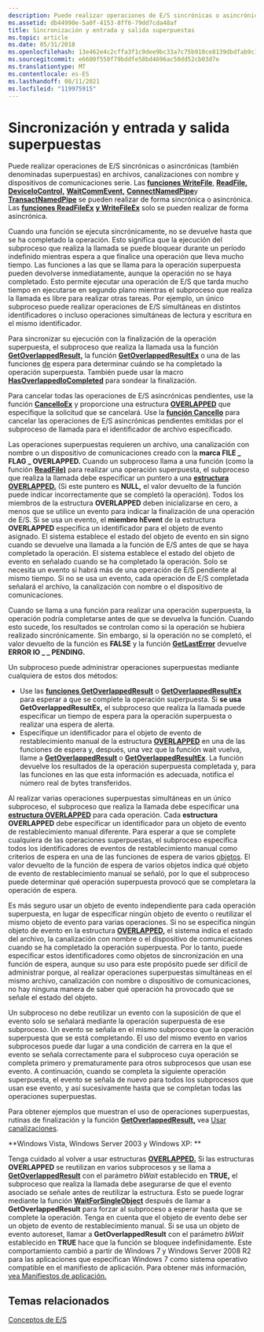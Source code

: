 ```yaml
---
description: Puede realizar operaciones de E/S sincrónicas o asincrónicas (también denominadas superpuestas) en archivos, canalizaciones con nombre y dispositivos de comunicaciones serie.
ms.assetid: db44990e-5a0f-4153-8ff6-79dd7cda48af
title: Sincronización y entrada y salida superpuestas
ms.topic: article
ms.date: 05/31/2018
ms.openlocfilehash: 13e462e4c2cffa3f1c9dee9bc33a7c75b910ce8139dbdfab9c190b4691c4b6bc
ms.sourcegitcommit: e6600f550f79bddfe58bd4696ac50dd52cb03d7e
ms.translationtype: MT
ms.contentlocale: es-ES
ms.lasthandoff: 08/11/2021
ms.locfileid: "119975915"
---
```

# <a name="synchronization-and-overlapped-input-and-output"></a>Sincronización y entrada y salida superpuestas

Puede realizar operaciones de E/S sincrónicas o asincrónicas (también denominadas superpuestas) en archivos, canalizaciones con nombre y dispositivos de comunicaciones serie. Las [**funciones WriteFile**](/windows/win32/api/fileapi/nf-fileapi-writefile), [**ReadFile,**](/windows/win32/api/fileapi/nf-fileapi-readfile) [**DeviceIoControl,**](/windows/win32/api/ioapiset/nf-ioapiset-deviceiocontrol) [**WaitCommEvent,**](/windows/win32/api/winbase/nf-winbase-waitcommevent) [**ConnectNamedPipe**](/windows/win32/api/namedpipeapi/nf-namedpipeapi-connectnamedpipe)y [**TransactNamedPipe**](/windows/win32/api/namedpipeapi/nf-namedpipeapi-transactnamedpipe) se pueden realizar de forma sincrónica o asincrónica. Las [**funciones ReadFileEx**](/windows/win32/api/fileapi/nf-fileapi-readfileex) [**y WriteFileEx**](/windows/win32/api/fileapi/nf-fileapi-writefileex) solo se pueden realizar de forma asincrónica.

Cuando una función se ejecuta sincrónicamente, no se devuelve hasta que se ha completado la operación. Esto significa que la ejecución del subproceso que realiza la llamada se puede bloquear durante un período indefinido mientras espera a que finalice una operación que lleva mucho tiempo. Las funciones a las que se llama para la operación superpuesta pueden devolverse inmediatamente, aunque la operación no se haya completado. Esto permite ejecutar una operación de E/S que tarda mucho tiempo en ejecutarse en segundo plano mientras el subproceso que realiza la llamada es libre para realizar otras tareas. Por ejemplo, un único subproceso puede realizar operaciones de E/S simultáneas en distintos identificadores o incluso operaciones simultáneas de lectura y escritura en el mismo identificador.

Para sincronizar su ejecución con la finalización de la operación superpuesta, el subproceso que realiza la llamada usa la función [**GetOverlappedResult,**](/windows/win32/api/ioapiset/nf-ioapiset-getoverlappedresult) la función [**GetOverlappedResultEx**](/windows/desktop/api/Ioapiset/nf-ioapiset-getoverlappedresultex) o una de las funciones [de](wait-functions.md) espera para determinar cuándo se ha completado la operación superpuesta. También puede usar la macro [**HasOverlappedIoCompleted**](/windows/desktop/api/WinBase/nf-winbase-hasoverlappediocompleted) para sondear la finalización.

Para cancelar todas las operaciones de E/S asincrónicas pendientes, use la función [**CancelIoEx**](/windows/win32/api/ioapiset/nf-ioapiset-cancelioex) y proporcione una estructura [**OVERLAPPED**](/windows/win32/api/minwinbase/ns-minwinbase-overlapped) que especifique la solicitud que se cancelará. Use la [**función CancelIo**](/windows/win32/api/ioapiset/nf-ioapiset-cancelio) para cancelar las operaciones de E/S asincrónicas pendientes emitidas por el subproceso de llamada para el identificador de archivo especificado.

Las operaciones superpuestas requieren un archivo, una canalización con nombre o un dispositivo de comunicaciones creado con la **marca FILE \_ FLAG \_ OVERLAPPED.** Cuando un subproceso llama a una función (como la función [**ReadFile)**](/windows/win32/api/fileapi/nf-fileapi-readfile) para realizar una operación superpuesta, el subproceso que realiza la llamada debe especificar un puntero a una [**estructura OVERLAPPED.**](/windows/win32/api/minwinbase/ns-minwinbase-overlapped) (Si este puntero es **NULL,** el valor devuelto de la función puede indicar incorrectamente que se completó la operación). Todos los miembros de la estructura **OVERLAPPED** deben inicializarse en cero, a menos que se utilice un evento para indicar la finalización de una operación de E/S. Si se usa un evento, el **miembro hEvent** de la estructura **OVERLAPPED** especifica un identificador para el objeto de evento asignado. El sistema establece el estado del objeto de evento en sin signo cuando se devuelve una llamada a la función de E/S antes de que se haya completado la operación. El sistema establece el estado del objeto de evento en señalado cuando se ha completado la operación. Solo se necesita un evento si habrá más de una operación de E/S pendiente al mismo tiempo. Si no se usa un evento, cada operación de E/S completada señalará el archivo, la canalización con nombre o el dispositivo de comunicaciones.

Cuando se llama a una función para realizar una operación superpuesta, la operación podría completarse antes de que se devuelva la función. Cuando esto sucede, los resultados se controlan como si la operación se hubiera realizado sincrónicamente. Sin embargo, si la operación no se completó, el valor devuelto de la función es **FALSE** y la función [**GetLastError**](/windows/win32/api/errhandlingapi/nf-errhandlingapi-getlasterror) devuelve **ERROR IO \_ \_ PENDING.**

Un subproceso puede administrar operaciones superpuestas mediante cualquiera de estos dos métodos:

-   Use las [**funciones GetOverlappedResult**](/windows/win32/api/ioapiset/nf-ioapiset-getoverlappedresult) o [**GetOverlappedResultEx**](/windows/desktop/api/Ioapiset/nf-ioapiset-getoverlappedresultex) para esperar a que se complete la operación superpuesta. Si **se usa GetOverlappedResultEx,** el subproceso que realiza la llamada puede especificar un tiempo de espera para la operación superpuesta o realizar una espera de alerta.
-   Especifique un identificador para el objeto de evento de restablecimiento manual de la estructura [**OVERLAPPED**](/windows/win32/api/minwinbase/ns-minwinbase-overlapped) en una de las funciones de espera y, después, una vez que la función wait vuelva, llame a [**GetOverlappedResult**](/windows/win32/api/ioapiset/nf-ioapiset-getoverlappedresult) o [**GetOverlappedResultEx**](/windows/desktop/api/Ioapiset/nf-ioapiset-getoverlappedresultex). [](wait-functions.md) La función devuelve los resultados de la operación superpuesta completada y, para las funciones en las que esta información es adecuada, notifica el número real de bytes transferidos.

Al realizar varias operaciones superpuestas simultáneas en un único subproceso, el subproceso que realiza la llamada debe especificar una [**estructura OVERLAPPED**](/windows/win32/api/minwinbase/ns-minwinbase-overlapped) para cada operación. Cada **estructura OVERLAPPED** debe especificar un identificador para un objeto de evento de restablecimiento manual diferente. Para esperar a que se complete cualquiera de las operaciones superpuestas, el subproceso especifica todos los identificadores de eventos de restablecimiento manual como criterios de espera en una de las funciones de espera de varios [objetos](wait-functions.md). El valor devuelto de la función de espera de varios objetos indica qué objeto de evento de restablecimiento manual se señaló, por lo que el subproceso puede determinar qué operación superpuesta provocó que se completara la operación de espera.

Es más seguro usar un objeto de evento independiente para cada operación superpuesta, en lugar de especificar ningún objeto de evento o reutilizar el mismo objeto de evento para varias operaciones. Si no se especifica ningún objeto de evento en la estructura [**OVERLAPPED,**](/windows/win32/api/minwinbase/ns-minwinbase-overlapped) el sistema indica el estado del archivo, la canalización con nombre o el dispositivo de comunicaciones cuando se ha completado la operación superpuesta. Por lo tanto, puede especificar estos identificadores como objetos de sincronización en una función de espera, aunque su uso para este propósito puede ser difícil de administrar porque, al realizar operaciones superpuestas simultáneas en el mismo archivo, canalización con nombre o dispositivo de comunicaciones, no hay ninguna manera de saber qué operación ha provocado que se señale el estado del objeto.

Un subproceso no debe reutilizar un evento con la suposición de que el evento solo se señalará mediante la operación superpuesta de ese subproceso. Un evento se señala en el mismo subproceso que la operación superpuesta que se está completando. El uso del mismo evento en varios subprocesos puede dar lugar a una condición de carrera en la que el evento se señala correctamente para el subproceso cuya operación se completa primero y prematuramente para otros subprocesos que usan ese evento. A continuación, cuando se completa la siguiente operación superpuesta, el evento se señala de nuevo para todos los subprocesos que usan ese evento, y así sucesivamente hasta que se completan todas las operaciones superpuestas.

Para obtener ejemplos que muestran el uso de operaciones superpuestas, rutinas de finalización y la función [**GetOverlappedResult,**](/windows/win32/api/ioapiset/nf-ioapiset-getoverlappedresult) vea [Usar canalizaciones](../ipc/using-pipes.md).

**Windows Vista, Windows Server 2003 y Windows XP: **

Tenga cuidado al volver a usar estructuras [**OVERLAPPED.**](/windows/win32/api/minwinbase/ns-minwinbase-overlapped) Si las estructuras **OVERLAPPED** se reutilizan en varios subprocesos y se llama a [**GetOverlappedResult**](/windows/win32/api/ioapiset/nf-ioapiset-getoverlappedresult) con el parámetro *bWait* establecido en **TRUE,** el subproceso que realiza la llamada debe asegurarse de que el evento asociado se señale antes de reutilizar la estructura. Esto se puede lograr mediante la función [**WaitForSingleObject**](/windows/win32/api/winbase/nf-winbase-registerwaitforsingleobject) después de llamar a **GetOverlappedResult** para forzar al subproceso a esperar hasta que se complete la operación. Tenga en cuenta que el objeto de evento debe ser un objeto de evento de restablecimiento manual. Si se usa un objeto de evento autoreset, llamar a **GetOverlappedResult** con el parámetro *bWait* establecido en **TRUE** hace que la función se bloquee indefinidamente. Este comportamiento cambió a partir de Windows 7 y Windows Server 2008 R2 para las aplicaciones que especifican Windows 7 como sistema operativo compatible en el manifiesto de aplicación. Para obtener más información, [vea Manifiestos de aplicación.](/previous-versions/windows/desktop/adrms_sdk/application-manifests)

## <a name="related-topics"></a>Temas relacionados

<dl> <dt>

[Conceptos de E/S](../fileio/i-o-concepts.md)
</dt> </dl>

 

 
